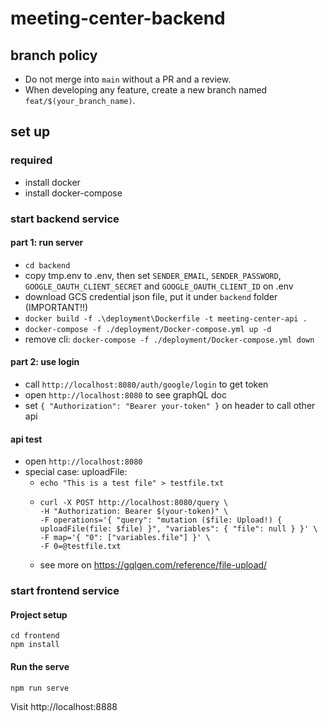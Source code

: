 # meeting-center-backend

## branch policy
- Do not merge into `main` without a PR and a review.
- When developing any feature, create a new branch named `feat/$(your_branch_name)`.

## set up
### required
- install docker
- install docker-compose

### start backend service
#### part 1: run server
- `cd backend`
- copy tmp.env to .env, then set `SENDER_EMAIL`, `SENDER_PASSWORD`, `GOOGLE_OAUTH_CLIENT_SECRET` and `GOOGLE_OAUTH_CLIENT_ID` on .env
- download GCS credential json file, put it under `backend` folder (IMPORTANT!!)
- `docker build -f .\deployment\Dockerfile -t meeting-center-api .`
- `docker-compose -f ./deployment/Docker-compose.yml up -d`
- remove cli: `docker-compose -f ./deployment/Docker-compose.yml down`
#### part 2: use login
- call `http://localhost:8080/auth/google/login` to get token
- open `http://localhost:8080` to see graphQL doc
- set `{ "Authorization": "Bearer your-token" }` on header to call other api

#### api test
- open `http://localhost:8080`
- special case: uploadFile:
    - `echo "This is a test file" > testfile.txt`
    - 
        ```
        curl -X POST http://localhost:8080/query \
        -H "Authorization: Bearer $(your-token)" \
        -F operations='{ "query": "mutation ($file: Upload!) { uploadFile(file: $file) }", "variables": { "file": null } }' \
        -F map='{ "0": ["variables.file"] }' \
        -F 0=@testfile.txt
        ```
    - see more on https://gqlgen.com/reference/file-upload/

### start frontend service

#### Project setup
```
cd frontend
npm install
```

#### Run the serve
```
npm run serve
```

Visit http://localhost:8888